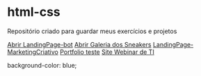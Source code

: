 # html-css
 Repositório criado para guardar meus exercícios e projetos

 
 <a href="https://fellipemoraes01.github.io/html-css/LandingPage-bot/index.html">Abrir LandingPage-bot</a>
 <a href="https://fellipemoraes01.github.io/html-css/Site%20Galeria%20dos%20Sneakers/index.html">Abrir Galeria dos Sneakers</a>
 <a href="https://fellipemoraes01.github.io/html-css/LandingPage-MarketingCriativo/index.html">LandingPage-MarketingCriativo</a>
 <a href="https://fellipemoraes01.github.io/html-css/Portfolio%20teste/index.html">Portfolio teste</a>
 <a href="https://fellipemoraes01.github.io/html-css/Site%20Webinar%20de%20TI/index.html">Site Webinar de TI</a>

 background-color: blue; 